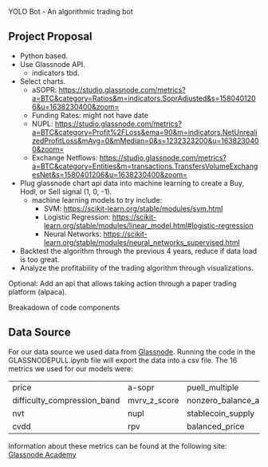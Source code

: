 YOLO Bot - An algorithmic trading bot

## Project Proposal

* Python based.  
* Use Glassnode API.  
  * indicators tbd.  
* Select charts.  
  * aSOPR: https://studio.glassnode.com/metrics?a=BTC&category=Ratios&m=indicators.SoprAdjusted&s=1580401206&u=1638230400&zoom=
  * Funding Rates: might not have date
  * NUPL: https://studio.glassnode.com/metrics?a=BTC&category=Profit%2FLoss&ema=90&m=indicators.NetUnrealizedProfitLoss&mAvg=0&mMedian=0&s=1232323200&u=1638230400&zoom=
  * Exchange Netflows: https://studio.glassnode.com/metrics?a=BTC&category=Entities&m=transactions.TransfersVolumeExchangesNet&s=1580401206&u=1638230400&zoom=
* Plug glassnode chart api data into machine learning to create a Buy, Hodl, or Sell signal (1, 0, -1).  
  * machine learning models to try include: 
    * SVM: https://scikit-learn.org/stable/modules/svm.html
    * Logistic Regression: https://scikit-learn.org/stable/modules/linear_model.html#logistic-regression
    * Neural Networks: https://scikit-learn.org/stable/modules/neural_networks_supervised.html
* Backtest the algorithm through the previous 4 years, reduce if data load is too great.  
* Analyze the profitability of the trading algorithm through visualizations.  
  
Optional: Add an api that allows taking action through a paper trading platform (alpaca).  


Breakadown of code components

## Data Source
 
 For our data source we used data from [Glassnode](https://studio.glassnode.com/metrics?a=BTC&m=addresses.ActiveCount). Running the code in the GLASSNODEPULL.ipynb file will export the data into a csv file.
 The 16 metrics we used for our models were:
 
|   |  | |  |
| ------------- | ------------- | ------------ | ------------- |
| price  | a-sopr  | puell_multiple  | exchange_netflow  |
| difficulty_compression_band	|mvrv_z_score | nonzero_balance_addresses |	%_utxo_in_profit |
| nvt |	nupl | stablecoin_supply |	rhodl |
|cvdd	| rpv |	balanced_price |	investor_capitalization |

Information about these metrics can be found at the following site: [Glassnode Academy](https://academy.glassnode.com/)
